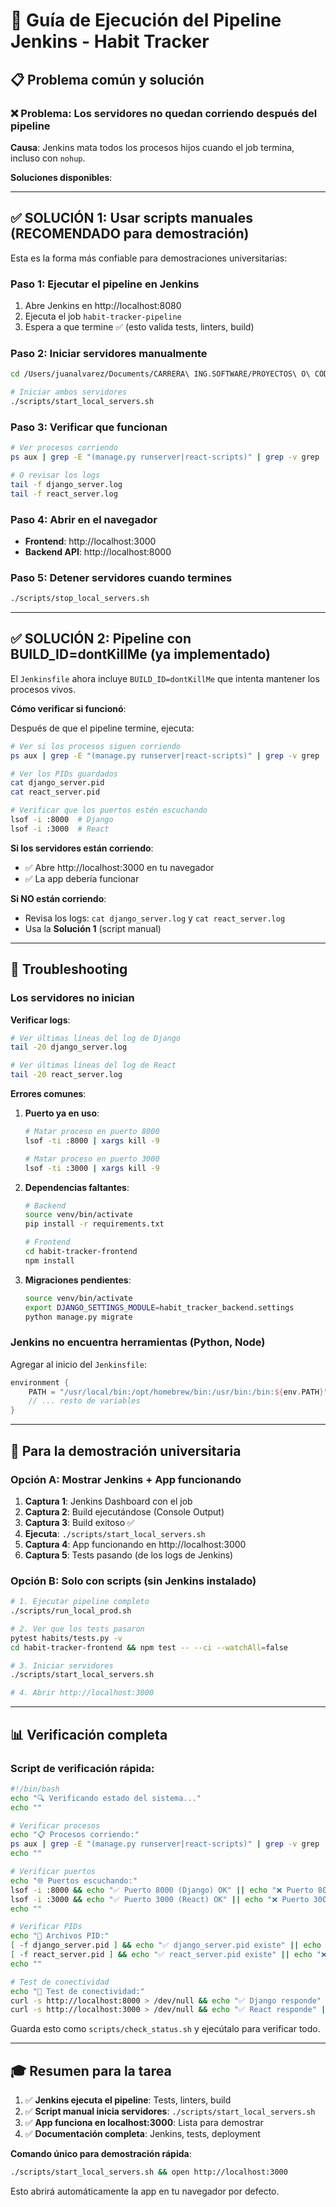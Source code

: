 # 🚀 Guía de Ejecución del Pipeline Jenkins - Habit Tracker

## 📋 Problema común y solución

### ❌ Problema: Los servidores no quedan corriendo después del pipeline

**Causa**: Jenkins mata todos los procesos hijos cuando el job termina, incluso con `nohup`.

**Soluciones disponibles**:

---

## ✅ SOLUCIÓN 1: Usar scripts manuales (RECOMENDADO para demostración)

Esta es la forma más confiable para demostraciones universitarias:

### Paso 1: Ejecutar el pipeline en Jenkins

1. Abre Jenkins en http://localhost:8080
2. Ejecuta el job `habit-tracker-pipeline`
3. Espera a que termine ✅ (esto valida tests, linters, build)

### Paso 2: Iniciar servidores manualmente

```bash
cd /Users/juanalvarez/Documents/CARRERA\ ING.SOFTWARE/PROYECTOS\ O\ CÓDIGOS\ DE\ PRÁCTICA/PROYECTOS\ PERSONALES/habit-tracker

# Iniciar ambos servidores
./scripts/start_local_servers.sh
```

### Paso 3: Verificar que funcionan

```bash
# Ver procesos corriendo
ps aux | grep -E "(manage.py runserver|react-scripts)" | grep -v grep

# O revisar los logs
tail -f django_server.log
tail -f react_server.log
```

### Paso 4: Abrir en el navegador

- **Frontend**: http://localhost:3000
- **Backend API**: http://localhost:8000

### Paso 5: Detener servidores cuando termines

```bash
./scripts/stop_local_servers.sh
```

---

## ✅ SOLUCIÓN 2: Pipeline con BUILD_ID=dontKillMe (ya implementado)

El `Jenkinsfile` ahora incluye `BUILD_ID=dontKillMe` que intenta mantener los procesos vivos.

**Cómo verificar si funcionó**:

Después de que el pipeline termine, ejecuta:

```bash
# Ver si los procesos siguen corriendo
ps aux | grep -E "(manage.py runserver|react-scripts)" | grep -v grep

# Ver los PIDs guardados
cat django_server.pid
cat react_server.pid

# Verificar que los puertos estén escuchando
lsof -i :8000  # Django
lsof -i :3000  # React
```

**Si los servidores están corriendo**:

- ✅ Abre http://localhost:3000 en tu navegador
- ✅ La app debería funcionar

**Si NO están corriendo**:

- Revisa los logs: `cat django_server.log` y `cat react_server.log`
- Usa la **Solución 1** (script manual)

---

## 🔧 Troubleshooting

### Los servidores no inician

**Verificar logs**:

```bash
# Ver últimas líneas del log de Django
tail -20 django_server.log

# Ver últimas líneas del log de React
tail -20 react_server.log
```

**Errores comunes**:

1. **Puerto ya en uso**:

   ```bash
   # Matar proceso en puerto 8000
   lsof -ti :8000 | xargs kill -9

   # Matar proceso en puerto 3000
   lsof -ti :3000 | xargs kill -9
   ```

2. **Dependencias faltantes**:

   ```bash
   # Backend
   source venv/bin/activate
   pip install -r requirements.txt

   # Frontend
   cd habit-tracker-frontend
   npm install
   ```

3. **Migraciones pendientes**:
   ```bash
   source venv/bin/activate
   export DJANGO_SETTINGS_MODULE=habit_tracker_backend.settings
   python manage.py migrate
   ```

### Jenkins no encuentra herramientas (Python, Node)

Agregar al inicio del `Jenkinsfile`:

```groovy
environment {
    PATH = "/usr/local/bin:/opt/homebrew/bin:/usr/bin:/bin:${env.PATH}"
    // ... resto de variables
}
```

---

## 📸 Para la demostración universitaria

### Opción A: Mostrar Jenkins + App funcionando

1. **Captura 1**: Jenkins Dashboard con el job
2. **Captura 2**: Build ejecutándose (Console Output)
3. **Captura 3**: Build exitoso ✅
4. **Ejecuta**: `./scripts/start_local_servers.sh`
5. **Captura 4**: App funcionando en http://localhost:3000
6. **Captura 5**: Tests pasando (de los logs de Jenkins)

### Opción B: Solo con scripts (sin Jenkins instalado)

```bash
# 1. Ejecutar pipeline completo
./scripts/run_local_prod.sh

# 2. Ver que los tests pasaron
pytest habits/tests.py -v
cd habit-tracker-frontend && npm test -- --ci --watchAll=false

# 3. Iniciar servidores
./scripts/start_local_servers.sh

# 4. Abrir http://localhost:3000
```

---

## 📊 Verificación completa

### Script de verificación rápida:

```bash
#!/bin/bash
echo "🔍 Verificando estado del sistema..."
echo ""

# Verificar procesos
echo "📋 Procesos corriendo:"
ps aux | grep -E "(manage.py runserver|react-scripts)" | grep -v grep || echo "❌ No hay servidores corriendo"
echo ""

# Verificar puertos
echo "🌐 Puertos escuchando:"
lsof -i :8000 && echo "✅ Puerto 8000 (Django) OK" || echo "❌ Puerto 8000 no disponible"
lsof -i :3000 && echo "✅ Puerto 3000 (React) OK" || echo "❌ Puerto 3000 no disponible"
echo ""

# Verificar PIDs
echo "📄 Archivos PID:"
[ -f django_server.pid ] && echo "✅ django_server.pid existe" || echo "❌ django_server.pid no encontrado"
[ -f react_server.pid ] && echo "✅ react_server.pid existe" || echo "❌ react_server.pid no encontrado"
echo ""

# Test de conectividad
echo "🔗 Test de conectividad:"
curl -s http://localhost:8000 > /dev/null && echo "✅ Django responde" || echo "❌ Django no responde"
curl -s http://localhost:3000 > /dev/null && echo "✅ React responde" || echo "❌ React no responde"
```

Guarda esto como `scripts/check_status.sh` y ejecútalo para verificar todo.

---

## 🎓 Resumen para la tarea

1. ✅ **Jenkins ejecuta el pipeline**: Tests, linters, build
2. ✅ **Script manual inicia servidores**: `./scripts/start_local_servers.sh`
3. ✅ **App funciona en localhost:3000**: Lista para demostrar
4. ✅ **Documentación completa**: Jenkins, tests, deployment

**Comando único para demostración rápida**:

```bash
./scripts/start_local_servers.sh && open http://localhost:3000
```

Esto abrirá automáticamente la app en tu navegador por defecto.
